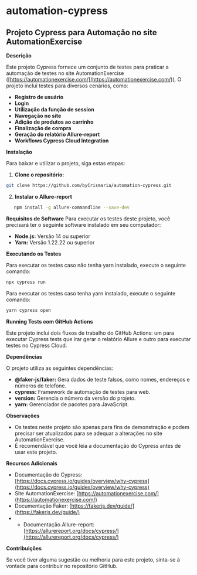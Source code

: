 # automation-cypress

## Projeto Cypress para Automação no site AutomationExercise

**Descrição**

Este projeto Cypress fornece um conjunto de testes para praticar a automação de testes no site AutomationExercise ([https://automationexercise.com/](https://automationexercise.com/)). O projeto inclui testes para diversos cenários, como:

* **Registro de usuário**
* **Login**
* **Utilização da função de session**
* **Navegação no site**
* **Adição de produtos ao carrinho**
* **Finalização de compra**
* **Geração do relatório Allure-report**
* **Workflows Cypress Cloud Integration**

**Instalação**

Para baixar e utilizar o projeto, siga estas etapas:

1. **Clone o repositório:**

```bash
git clone https://github.com/byCrismaria/automation-cypress.git
```
2. **Instalar o Allure-report**
   
```bash
   npm install -g allure-commandline --save-dev
```
**Requisitos de Software**
Para executar os testes deste projeto, você precisará ter o seguinte software instalado em seu computador:

* **Node.js:** Versão 14 ou superior
* **Yarn:** Versão 1.22.22 ou superior


**Executando os Testes**

Para executar os testes caso não tenha yarn instalado, execute o seguinte comando:

```bash
npx cypress run
```
Para executar os testes caso tenha yarn instalado, execute o seguinte comando:

```bash
yarn cypress open
```
**Running Tests com GitHub Actions**

Este projeto inclui dois fluxos de trabalho do GitHub Actions: um para executar Cypress tests que irar gerar o relatório Allure e outro para executar testes no Cypress Cloud.

**Dependências**

O projeto utiliza as seguintes dependências:

* **@faker-js/faker:** Gera dados de teste falsos, como nomes, endereços e números de telefone.
* **cypress:** Framework de automação de testes para web.
* **version:** Gerencia o número da versão do projeto.
* **yarn:** Gerenciador de pacotes para JavaScript.

**Observações**

* Os testes neste projeto são apenas para fins de demonstração e podem precisar ser atualizados para se adequar a alterações no site AutomationExercise.
* É recomendável que você leia a documentação do Cypress antes de usar este projeto.

**Recursos Adicionais**

* Documentação do Cypress: [https://docs.cypress.io/guides/overview/why-cypress](https://docs.cypress.io/guides/overview/why-cypress)
* Site AutomationExercise: [https://automationexercise.com/](https://automationexercise.com/)
* Documentação Faker: [https://fakerjs.dev/guide/](https://fakerjs.dev/guide/)
* * Documentação Allure-report: [https://allurereport.org/docs/cypress/](https://allurereport.org/docs/cypress/)
  

**Contribuições**

Se você tiver alguma sugestão ou melhoria para este projeto, sinta-se à vontade para contribuir no repositório GitHub.
